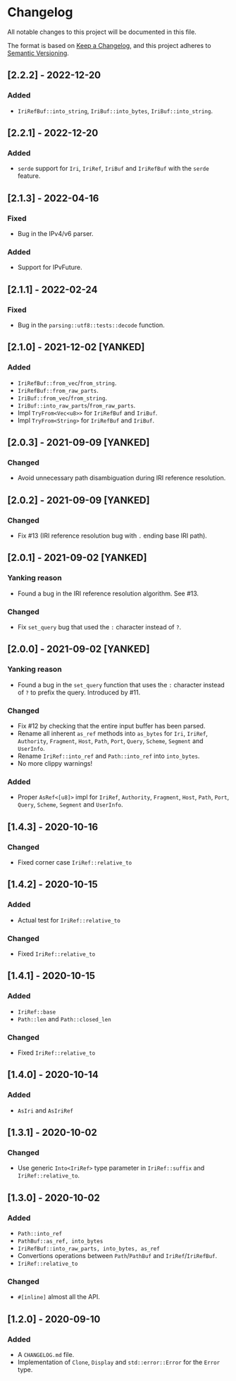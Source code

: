 # Changelog

All notable changes to this project will be documented in this file.

The format is based on [Keep a Changelog](https://keepachangelog.com/en/1.0.0/),
and this project adheres to [Semantic Versioning](https://semver.org/spec/v2.0.0.html).

## [2.2.2] - 2022-12-20
### Added
- `IriRefBuf::into_string`, `IriBuf::into_bytes`, `IriBuf::into_string`.

## [2.2.1] - 2022-12-20
### Added
- `serde` support for `Iri`, `IriRef`, `IriBuf` and `IriRefBuf` with the
  `serde` feature.

## [2.1.3] - 2022-04-16
### Fixed
- Bug in the IPv4/v6 parser.

### Added
- Support for IPvFuture.

## [2.1.1] - 2022-02-24
### Fixed
- Bug in the `parsing::utf8::tests::decode` function.

## [2.1.0] - 2021-12-02 [YANKED]
### Added
- `IriRefBuf::from_vec`/`from_string`.
- `IriRefBuf::from_raw_parts`.
- `IriBuf::from_vec`/`from_string`.
- `IriBuf::into_raw_parts`/`from_raw_parts`.
- Impl `TryFrom<Vec<u8>>` for `IriRefBuf` and `IriBuf`.
- Impl `TryFrom<String>` for `IriRefBuf` and `IriBuf`.

## [2.0.3] - 2021-09-09 [YANKED]
### Changed
- Avoid unnecessary path disambiguation during IRI reference resolution.

## [2.0.2] - 2021-09-09 [YANKED]
### Changed
- Fix #13 (IRI reference resolution bug with `.` ending base IRI path).

## [2.0.1] - 2021-09-02 [YANKED]
### Yanking reason
- Found a bug in the IRI reference resolution algorithm. See #13.

### Changed
- Fix `set_query` bug that used the `:` character instead of `?`.

## [2.0.0] - 2021-09-02 [YANKED]
### Yanking reason
- Found a bug in the `set_query` function that uses the `:` character
  instead of `?` to prefix the query. Introduced by #11.

### Changed
- Fix #12 by checking that the entire input buffer has been parsed.
- Rename all inherent `as_ref` methods into `as_bytes`
  for `Iri`, `IriRef`, `Authority`, `Fragment`, `Host`,
  `Path`, `Port`, `Query`, `Scheme`, `Segment` and `UserInfo`.
- Rename `IriRef::into_ref` and `Path::into_ref` into `into_bytes`.
- No more clippy warnings!

### Added
- Proper `AsRef<[u8]>` impl for `IriRef`, `Authority`,
  `Fragment`, `Host`, `Path`, `Port`, `Query`, `Scheme`,
  `Segment` and `UserInfo`.

## [1.4.3] - 2020-10-16
### Changed
- Fixed corner case `IriRef::relative_to`

## [1.4.2] - 2020-10-15
### Added
- Actual test for `IriRef::relative_to`

### Changed
- Fixed `IriRef::relative_to`

## [1.4.1] - 2020-10-15
### Added
- `IriRef::base`
- `Path::len` and `Path::closed_len`

### Changed
- Fixed `IriRef::relative_to`

## [1.4.0] - 2020-10-14
### Added
- `AsIri` and `AsIriRef`

## [1.3.1] - 2020-10-02
### Changed
- Use generic `Into<IriRef>` type parameter in `IriRef::suffix` and `IriRef::relative_to`.

## [1.3.0] - 2020-10-02
### Added
- `Path::into_ref`
- `PathBuf::as_ref, into_bytes`
- `IriRefBuf::into_raw_parts, into_bytes, as_ref`
- Convertions operations between `Path`/`PathBuf` and `IriRef`/`IriRefBuf`.
- `IriRef::relative_to`

### Changed
- `#[inline]` almost all the API.

## [1.2.0] - 2020-09-10
### Added
- A `CHANGELOG.md` file.
- Implementation of `Clone`, `Display` and `std::error::Error` for the `Error` type.
